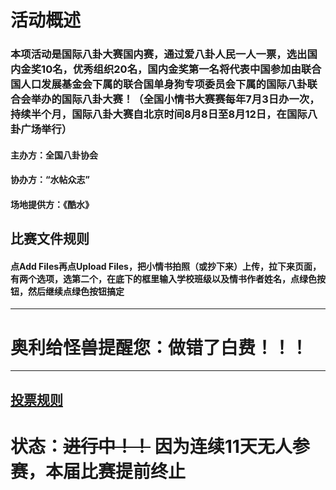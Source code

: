 # 活动概述

### 本项活动是国际八卦大赛国内赛，通过爱八卦人民一人一票，选出国内金奖10名，优秀组织20名，国内金奖第一名将代表中国参加由联合国人口发展基金会下属的联合国单身狗专项委员会下属的国际八卦联合会举办的国际八卦大赛！（全国小情书大赛赛每年7月3日办一次，持续半个月，国际八卦大赛自北京时间8月8日至8月12日，在国际八卦广场举行）

#### 主办方：全国八卦协会

#### 协办方：“水帖众志”

#### 场地提供方：《酷水》

## 比赛文件规则

#### 点Add Files再点Upload Files，把小情书拍照（或抄下来）上传，拉下来页面，有两个选项，选第二个，在底下的框里输入学校班级以及情书作者姓名，点绿色按钮，然后继续点绿色按钮搞定

----

# 奥利给怪兽提醒您：做错了白费！！！

----

## [投票规则](https://github.com/ds1302zs/codingwater/issues/1)

# 状态：~~进行中！！~~ 因为连续11天无人参赛，本届比赛提前终止
